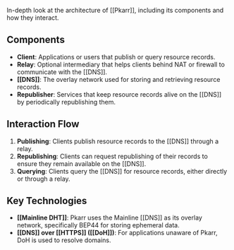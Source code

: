 In-depth look at the architecture of [[Pkarr]], including its components and how they interact.

## Components

- **Client**: Applications or users that publish or query resource records.
- **Relay**: Optional intermediary that helps clients behind NAT or firewall to communicate with the [[DNS]].
- **[[DNS]]**: The overlay network used for storing and retrieving resource records.
- **Republisher**: Services that keep resource records alive on the [[DNS]] by periodically republishing them.

## Interaction Flow

1. **Publishing**: Clients publish resource records to the [[DNS]] through a relay.
2. **Republishing**: Clients can request republishing of their records to ensure they remain available on the [[DNS]].
3. **Querying**: Clients query the [[DNS]] for resource records, either directly or through a relay.

## Key Technologies

- **[[Mainline DHT]]**: Pkarr uses the Mainline [[DNS]] as its overlay network, specifically BEP44 for storing ephemeral data.
- **[[DNS]] over [[HTTPS]] ([[DoH]])**: For applications unaware of Pkarr, DoH is used to resolve domains.
